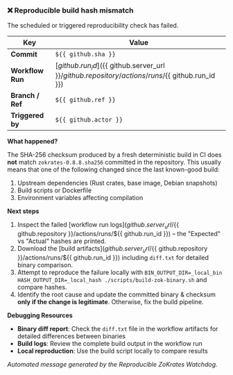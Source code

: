 ### :x: Reproducible build hash mismatch

The scheduled or triggered reproducibility check has failed.

| Key | Value |
|-----|-------|
| **Commit** | `${{ github.sha }}` |
| **Workflow Run** | [${{ github.run_id }}](${{ github.server_url }}/${{ github.repository }}/actions/runs/${{ github.run_id }}) |
| **Branch / Ref** | `${{ github.ref }}` |
| **Triggered by** | `${{ github.actor }}` |

**What happened?**

The SHA-256 checksum produced by a fresh deterministic build in CI does **not** match
`zokrates-0.8.8.sha256` committed in the repository. This usually means that
one of the following changed since the last known-good build:

1. Upstream dependencies (Rust crates, base image, Debian snapshots)
2. Build scripts or Dockerfile
3. Environment variables affecting compilation

**Next steps**
1. Inspect the failed [workflow run logs](${{ github.server_url }}/${{ github.repository }}/actions/runs/${{ github.run_id }}) – the "Expected" vs "Actual" hashes are printed.
2. Download the [build artifacts](${{ github.server_url }}/${{ github.repository }}/actions/runs/${{ github.run_id }}) including `diff.txt` for detailed binary comparison.
3. Attempt to reproduce the failure locally with `BIN_OUTPUT_DIR=_local_bin HASH_OUTPUT_DIR=_local_hash ./scripts/build-zok-binary.sh` and compare hashes.
4. Identify the root cause and update the committed binary & checksum **only if the change is legitimate**. Otherwise, fix the build pipeline.

**Debugging Resources**
- **Binary diff report**: Check the `diff.txt` file in the workflow artifacts for detailed differences between binaries
- **Build logs**: Review the complete build output in the workflow run
- **Local reproduction**: Use the build script locally to compare results

*Automated message generated by the Reproducible ZoKrates Watchdog.*
